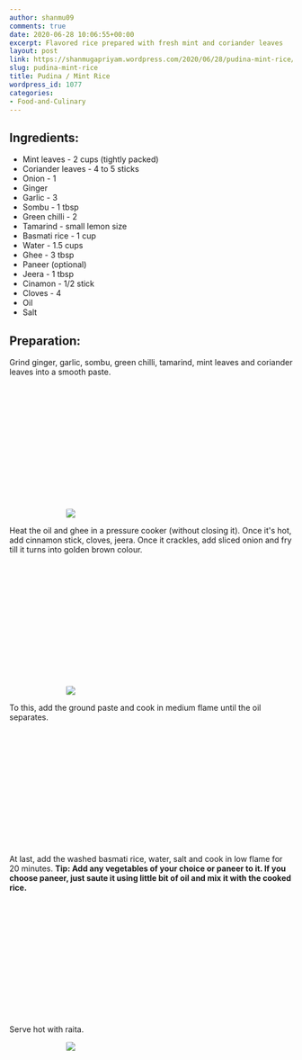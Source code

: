 ```yaml
---
author: shanmu09
comments: true
date: 2020-06-28 10:06:55+00:00
excerpt: Flavored rice prepared with fresh mint and coriander leaves
layout: post
link: https://shanmugapriyam.wordpress.com/2020/06/28/pudina-mint-rice/
slug: pudina-mint-rice
title: Pudina / Mint Rice
wordpress_id: 1077
categories:
- Food-and-Culinary
---
```

<style>
.square {
    float:left;
    position: center;
    width: 49%;
    border-radius:5%;
    padding-bottom : 40%; /* = width for a 1:1 aspect ratio */
    margin:0.5%;
    background-position:center center;
    background-repeat:no-repeat;
    background-size:cover; /* you change this to "contain" if you don't want the images to be cropped */
}
	
#break {
    clear:both;
}

.img_1{background-image:url('https://shanmugapriyam.files.wordpress.com/2020/06/20200620_110918.jpg');}
.img_2{background-image:url('https://shanmugapriyam.files.wordpress.com/2020/06/20200620_111116.jpg');}
.img_3{background-image:url('https://shanmugapriyam.files.wordpress.com/2020/06/20200620_112430.jpg');}
.img_4{background-image:url('https://shanmugapriyam.files.wordpress.com/2020/06/20200620_112457.jpg');}
.img_5{background-image:url('https://shanmugapriyam.files.wordpress.com/2020/06/20200620_112919.jpg');}
.img_6{background-image:url('https://shanmugapriyam.files.wordpress.com/2020/06/00100lrportrait_00100_burst20200620115233017_cover.jpg');}
.img_7{background-image:url('https://shanmugapriyam.files.wordpress.com/2020/06/00100lrportrait_00100_burst20200620115552317_cover.jpg');}
.img_8{background-image:url('https://shanmugapriyam.files.wordpress.com/2020/06/00100lrportrait_00100_burst20200620115821919_cover.jpg');}


.resize_fit_center {
    max-width:60%;
    max-height:60%;
    vertical-align: middle;
    display: block;
    margin-left: auto;
    margin-right: auto;
    border-radius:5%;
}

.center {
  margin: auto;
  width: 60%;
}
</style>




## Ingredients:







  * Mint leaves - 2 cups (tightly packed)
  * Coriander leaves - 4 to 5 sticks
  * Onion - 1
  * Ginger 
  * Garlic - 3
  * Sombu - 1 tbsp
  * Green chilli - 2
  * Tamarind - small lemon size
  * Basmati rice - 1 cup
  * Water - 1.5 cups
  * Ghee - 3 tbsp
  * Paneer (optional)
  * Jeera - 1 tbsp
  * Cinamon - 1/2 stick
  * Cloves - 4
  * Oil
  * Salt 






## Preparation:







Grind ginger, garlic, sombu, green chilli, tamarind, mint leaves and coriander leaves into a smooth paste.





<div class="square img_1">
</div>
<div class="square img_2">
</div>
<div id="break"> </div>

<p/>

<div>
	<img src="https://shanmugapriyam.files.wordpress.com/2020/06/20200620_111612-1.jpg"  class="resize_fit_center"/>
</div>
<p/>





Heat the oil and ghee in a pressure cooker (without closing it). Once it's hot, add cinnamon stick, cloves, jeera. Once it crackles, add sliced onion and fry till it turns into golden brown colour.





<div class="square img_3">
</div>
<div class="square img_4">
</div>
<div id="break"> </div>
<p/>


<div>
	<img src="https://shanmugapriyam.files.wordpress.com/2020/06/20200620_112525.jpg"  class="resize_fit_center"/>
</div>
<p/>







To this, add the ground paste and cook in medium flame until the oil separates.





<div class="square img_5">
</div>
<div class="square img_6">
</div>
<div id="break"> </div>
<p/>









At last, add the washed basmati rice, water, salt and cook in low flame for 20 minutes. **Tip: Add any vegetables of your choice or paneer to it. If you choose paneer, just saute it using little bit of oil and mix it with the cooked rice.**




<div class="square img_7">
</div>
<div class="square img_8">
</div>
<div id="break"> </div>
<p/>








Serve hot with raita.



<div>
	<img src="https://shanmugapriyam.files.wordpress.com/2020/06/00100lrportrait_00100_burst20200620141520703_cover.jpg?w=1024"  class="resize_fit_center"/>
</div>
<p/>

